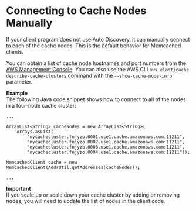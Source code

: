 # Connecting to Cache Nodes Manually<a name="AutoDiscovery.Manual"></a>

If your client program does not use Auto Discovery, it can manually connect to each of the cache nodes\. This is the default behavior for Memcached clients\.

You can obtain a list of cache node hostnames and port numbers from the [AWS Management Console](http://aws.amazon.com/console/)\. You can also use the AWS CLI `aws elasticache describe-cache-clusters` command with the `--show-cache-node-info` parameter\.

**Example**  
The following Java code snippet shows how to connect to all of the nodes in a four\-node cache cluster:  

```
...

ArrayList<String> cacheNodes = new ArrayList<String>(
	Arrays.asList(
	    "mycachecluster.fnjyzo.0001.use1.cache.amazonaws.com:11211",
	    "mycachecluster.fnjyzo.0002.use1.cache.amazonaws.com:11211",
	    "mycachecluster.fnjyzo.0003.use1.cache.amazonaws.com:11211",
	    "mycachecluster.fnjyzo.0004.use1.cache.amazonaws.com:11211"));
	      
MemcachedClient cache = new MemcachedClient(AddrUtil.getAddresses(cacheNodes));

...
```

**Important**  
If you scale up or scale down your cache cluster by adding or removing nodes, you will need to update the list of nodes in the client code\.